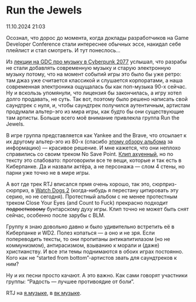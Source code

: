 # Run the Jewels

<div class="article-publication-date">
    <time datetime="2024-10-11 21:03">11.10.2024 21:03</time>
</div>

Осознал, что дорос до момента, когда доклады разработчиков на Game Developer Conference стали интереснее обычных эссе, накидал себе плейлист и стал смотреть. И тут понеслось…

Из [лекции на GDC про музыку в Cyberpunk 2077](https://youtu.be/uX9rjMZARVg?si=TVCLtdbfEzmFgheA) услышал, что разрабы не стали добавлять современную музыку и старую электронную музыку потому, что на момент событий игры это было бы уже ретро: там джаз уже считается классикой и слушается корпоратами, а наша современная электроника ощущалась бы как поп-музыка 90-х сейчас. Ну и вскользь упомянули, что лицензия бы закончилась, а игру хотел долго продавать, не суть. Так вот, поэтому было решено написать свой саундтрек с нуля, и, чтобы саундтрек получился аутентичным, артистам продумали альтер-эго из мира игры, как будто бы они существующие там артисты. Больше всего моё внимание привлекла группа Run the Jewels.

В игре группа представляется как Yankee and the Brave, что отсылает к их другому альтер-эго из 80-х (спасибо [этому обзору альбома](https://youtu.be/7GiCuvS5n-w?si=jbQ1tsEaNYdWqE_8) за информацию) — красивое решение. И мне кажется, что они неплохо справились со своим треком No Save Point. [Клип ахуенный](https://youtu.be/YAVvwv-YSJ4?si=v-XJCzqbLMT1ak_o), но по тексту это слабовато: проговорили все те вещи, которые и так есть в Киберпанке. Да и назвали актёра, а не персонажа — слом 4 стены, но парни уже точно не в мире игры.

А вот где трек RTJ вписался прмя очень хорошо, так это, сюрприз-сюрприз, в [Watch Dogs 2](https://youtu.be/ngJF4V3OM3U?si=-Uzq4kHlaVtpDhAt) (когда-нибудь я перестану цитировать эту серию, но не сегодня). Протестный альбом с не менее протестным треком Close Your Eyes (and Count to Fuck) прекрасно подходит ~~подростковому~~ бунтарскому духу игры. Клип точно не может быть снят сейчас, особенно после зарубы с BLM.

Группу я знаю довольно давно и было удивительно встретить её в Киберпанке и WD2. Полез копаться — а оно и не зря. Если попереводить тексты, то они пропитаны антикапитилазом (но не коммунизмом), антирасизмом, взыванию к морали и (даже) христианству. И все эти темы поднимаются в обоих играх постоянно. Кого как не “started from bottom”-артистов звать для саундтреков к ним?

Ну и их песни просто качают. А это важно. Как сами говорят участники группы: “Радость — лучшее противоядие от боли”.

RTJ на [я.музыке](https://music.yandex.ru/artist/3117166), в [вк музыке](https://vk.com/artist/runthejewels).